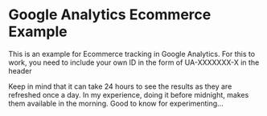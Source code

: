 # Google Analytics Ecommerce Example

This is an example for Ecommerce tracking in Google Analytics. 
For this to work, you need to include your own ID in the form of UA-XXXXXXX-X in the header

Keep in mind that it can take 24 hours to see the results as they are refreshed once a day.
In my experience, doing it before midnight, makes them available in the morning. 
Good to know for experimenting...
